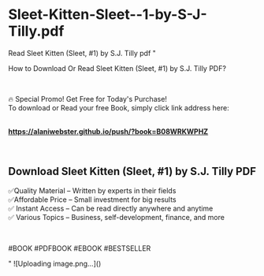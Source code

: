 # Sleet-Kitten-Sleet--1-by-S-J-Tilly.pdf
Read Sleet Kitten (Sleet, #1) by S.J. Tilly pdf
"<p>How to Download Or Read Sleet Kitten (Sleet, #1) by S.J. Tilly PDF?</p>
<p>&nbsp;</p>
<p>&#128293;  Special Promo! Get Free for Today's Purchase!<br />To download or Read your free Book, simply click link address here:&nbsp;<br />&nbsp;</p>
<p><a href=""https://alaniwebster.github.io/push/?book=B08WRKWPHZ""><strong>https://alaniwebster.github.io/push/?book=B08WRKWPHZ</strong></a></p>
<p>&nbsp;</p>
<h2>Download Sleet Kitten (Sleet, #1) by S.J. Tilly PDF</h2>
<p>&#x2705;Quality Material &ndash; Written by experts in their fields<br />&#x2705;Affordable Price &ndash; Small investment for big results<br />&#x2705; Instant Access &ndash; Can be read directly anywhere and anytime<br />&#x2705; Various Topics &ndash; Business, self-development, finance, and more</p>
<p>&nbsp;</p>
<p>#BOOK #PDFBOOK #EBOOK #BESTSELLER</p>
"
![Uploading image.png…]()
